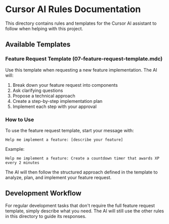 # Cursor AI Rules Documentation

This directory contains rules and templates for the Cursor AI assistant to follow when helping with this project.

## Available Templates

### Feature Request Template (07-feature-request-template.mdc)
Use this template when requesting a new feature implementation. The AI will:
1. Break down your feature request into components
2. Ask clarifying questions
3. Propose a technical approach
4. Create a step-by-step implementation plan
5. Implement each step with your approval

### How to Use
To use the feature request template, start your message with:
```
Help me implement a feature: [describe your feature]
```

Example:
```
Help me implement a feature: Create a countdown timer that awards XP every 2 minutes
```

The AI will then follow the structured approach defined in the template to analyze, plan, and implement your feature request.

## Development Workflow
For regular development tasks that don't require the full feature request template, simply describe what you need. The AI will still use the other rules in this directory to guide its responses. 